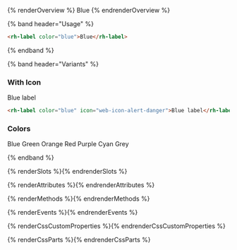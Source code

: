 {% renderOverview %}
  <rh-label color="blue">Blue</rh-label>
{% endrenderOverview %}

{% band header="Usage" %}
```html
<rh-label color="blue">Blue</rh-label>
```
{% endband %}

{% band header="Variants" %}
### With Icon
<rh-label color="blue" icon="web-icon-alert-danger">Blue label</rh-label>

```html
<rh-label color="blue" icon="web-icon-alert-danger">Blue label</rh-label>
```

### Colors
<rh-label color="blue">Blue</rh-label>
<rh-label color="green">Green</rh-label>
<rh-label color="orange">Orange</rh-label>
<rh-label color="red">Red</rh-label>
<rh-label color="purple">Purple</rh-label>
<rh-label color="cyan">Cyan</rh-label>
<rh-label>Grey</rh-label>

{% endband %}

{% renderSlots %}{% endrenderSlots %}

{% renderAttributes %}{% endrenderAttributes %}

{% renderMethods %}{% endrenderMethods %}

{% renderEvents %}{% endrenderEvents %}

{% renderCssCustomProperties %}{% endrenderCssCustomProperties %}

{% renderCssParts %}{% endrenderCssParts %}